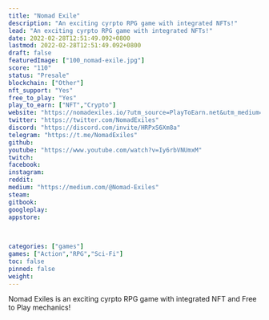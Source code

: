 ```yaml
---
title: "Nomad Exile"
description: "An exciting cyrpto RPG game with integrated NFTs!"
lead: "An exciting cyrpto RPG game with integrated NFTs!"
date: 2022-02-28T12:51:49.092+0800
lastmod: 2022-02-28T12:51:49.092+0800
draft: false
featuredImage: ["100_nomad-exile.jpg"]
score: "110"
status: "Presale"
blockchain: ["Other"]
nft_support: "Yes"
free_to_play: "Yes"
play_to_earn: ["NFT","Crypto"]
website: "https://nomadexiles.io/?utm_source=PlayToEarn.net&utm_medium=organic&utm_campaign=gamepage"
twitter: "https://twitter.com/NomadExiles"
discord: "https://discord.com/invite/HRPxS6Xm8a"
telegram: "https://t.me/NomadExiles"
github: 
youtube: "https://www.youtube.com/watch?v=Iy6rbVNUmxM"
twitch: 
facebook: 
instagram: 
reddit: 
medium: "https://medium.com/@Nomad-Exiles"
steam: 
gitbook: 
googleplay: 
appstore: 

  
    
categories: ["games"]
games: ["Action","RPG","Sci-Fi"]
toc: false
pinned: false
weight: 
---
```

Nomad Exiles is an exciting cyrpto RPG game with integrated NFT and Free to Play mechanics!